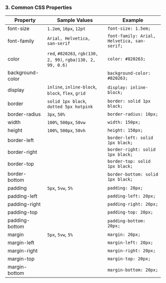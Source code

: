 ### 3. Common CSS Properties

| Property | Sample Values | Example |
|--|--|--|
| font-size | `1.2em`, `16px`, `12pt` | `font-size: 1.5em;`|
| font-family | `Arial, Helvetica, san-serif` | `font-family: Arial, Helvetica, san-serif;` |
| color | `red`, `#820263`, `rgb(130, 2, 99)`, `rgba(130, 2, 99, 0.6)` | `color: #820263;` |
| background-color |  | `background-color: #820263;` |
| display | `inline`, `inline-block`, `block`, `flex`, `grid` | `display: inline-block;` |
| border | `solid 1px black`, `dotted 5px hotpink` | `border: solid 1px black;` |
| border-radius | `3px`, `50%` | `border-radius: 10px;` |
| width | `100%`, `500px`, `50vw` | `width: 150px;` |
| height | `100%`, `500px`, `50vh` |  `height: 150px;` |
| border-left |  | `border-left: solid 1px black;` |
| border-right |  | `border-right: solid 1px black;` |
| border-top |  | `border-top: solid 1px black;` |
| border-bottom |  | `border-bottom: solid 1px black;` |
| padding | `5px`, `5vw`, `5%` | `padding: 20px;` |
| padding-left |  | `padding-left: 20px;` |
| padding-right |  | `padding-right: 20px;` |
| padding-top |  | `padding-top: 20px;` |
| padding-bottom |  | `padding-bottom: 20px;` |
| margin | `5px`, `5vw`, `5%` | `margin: 20px;` |
| margin-left |  | `margin-left: 20px;` |
| margin-right |  | `margin-right: 20px;` |
| margin-top |  | `margin-top: 20px;` |
| margin-bottom |  | `margin-bottom: 20px;` |